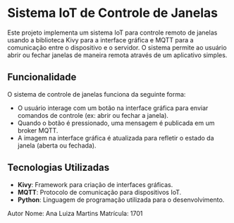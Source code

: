 # Sistema IoT de Controle de Janelas

Este projeto implementa um sistema IoT para controle remoto de janelas usando a biblioteca Kivy para a interface gráfica e MQTT para a comunicação entre o dispositivo e o servidor. O sistema permite ao usuário abrir ou fechar janelas de maneira remota através de um aplicativo simples.

## Funcionalidade

O sistema de controle de janelas funciona da seguinte forma:
- O usuário interage com um botão na interface gráfica para enviar comandos de controle (ex: abrir ou fechar a janela).
- Quando o botão é pressionado, uma mensagem é publicada em um broker MQTT.
- A imagem na interface gráfica é atualizada para refletir o estado da janela (aberta ou fechada).

## Tecnologias Utilizadas

- **Kivy**: Framework para criação de interfaces gráficas.
- **MQTT**: Protocolo de comunicação para dispositivos IoT.
- **Python**: Linguagem de programação utilizada para o desenvolvimento.

Autor
Nome: Ana Luiza Martins
Matrícula: 1701
